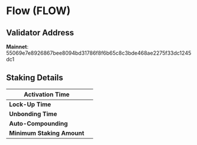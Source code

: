 # Flow (FLOW)

## **Validator Address**

**Mainnet**: 55069e7e8926867bee8094bd31786f8f6b65c8c3bde468ae2275f33dc1245dc1

## Staking Details

| **Activation Time**        |   |
| -------------------------- | - |
| **Lock-Up Time**           |   |
| **Unbonding Time**         |   |
| **Auto-Compounding**       |   |
| **Minimum Staking Amount** |   |

